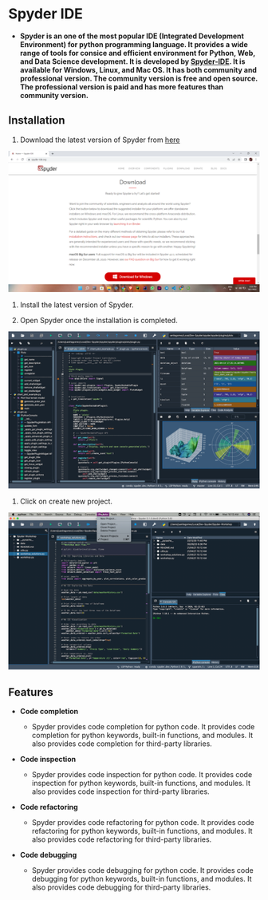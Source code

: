 # Spyder IDE

- **Spyder is an one of the most popular IDE (Integrated Development Environment) for python programming language. It provides a wide range of tools for consice and efficient environment for Python, Web, and Data Science development. It is developed by [Spyder-IDE](https://www.spyder-ide.org/). It is available for Windows, Linux, and Mac OS. It has both community and professional version. The community version is free and open source. The professional version is paid and has more features than community version.**

## Installation

1. Download the latest version of Spyder from [here](https://www.spyder-ide.org/)

![Download page of Spyder](images\Spyder\spyder_download.png)

1. Install the latest version of Spyder.

2. Open Spyder once the installation is completed.

![Spyder welcome page](images\Spyder\SpyderIDE.png)

1. Click on create new project.

![Create new project](images\Spyder\Spyder_new.png)

## Features

- **Code completion**

  - Spyder provides code completion for python code. It provides code completion for python keywords, built-in functions, and modules. It also provides code completion for third-party libraries.

- **Code inspection**

    - Spyder provides code inspection for python code. It provides code inspection for python keywords, built-in functions, and modules. It also provides code inspection for third-party libraries.



- **Code refactoring**

    - Spyder provides code refactoring for python code. It provides code refactoring for python keywords, built-in functions, and modules. It also provides code refactoring for third-party libraries.



- **Code debugging**

    - Spyder provides code debugging for python code. It provides code debugging for python keywords, built-in functions, and modules. It also provides code debugging for third-party libraries.

